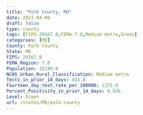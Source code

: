 ```yaml
---
title: "Polk County, MO"
date: 2021-04-09
draft: false
type: county
tags: [FIPS:29167.0,FEMA:7.0,Medium metro,Green]
categories: [MO]
County: Polk County
State: MO
FIPS: 29167.0
FEMA_Region: 7.0
Population: 32149.0
NCHS_Urban_Rural_Classification: Medium metro
Tests_in_prior_14_days: 442.0
Fourteen_day_test_rate_per_100000: 1375.0
Percent_Positivity_in_prior_14_days: 0.036
Level: Green
url: /states/MO/polk-county
---
```



